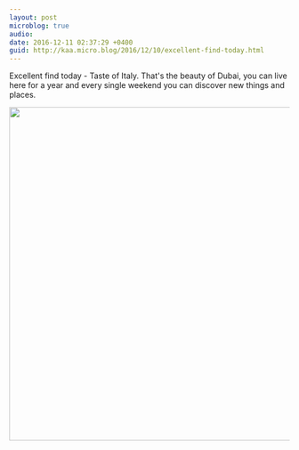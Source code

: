 ```yaml
---
layout: post
microblog: true
audio: 
date: 2016-12-11 02:37:29 +0400
guid: http://kaa.micro.blog/2016/12/10/excellent-find-today.html
---
```

Excellent find today - Taste of Italy. That's the beauty of Dubai, you can live here for a year and every single weekend you can discover new things and places.

<img src="https://micro.kaa.bz/uploads/2018/a042fac1a5.jpg" width="600" height="600" />
